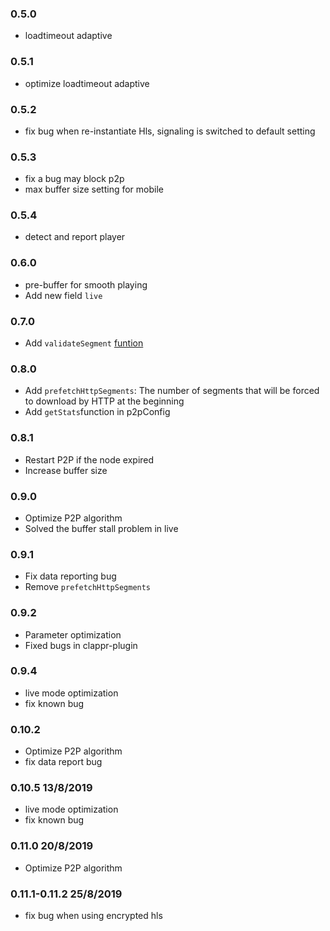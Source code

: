 ### 0.5.0
- loadtimeout adaptive

### 0.5.1
- optimize loadtimeout adaptive

### 0.5.2
- fix bug when re-instantiate Hls, signaling is switched to default setting

### 0.5.3
- fix a bug may block p2p
- max buffer size setting for mobile

### 0.5.4
- detect and report player

### 0.6.0
- pre-buffer for smooth playing
- Add new field `live`

### 0.7.0
- Add `validateSegment` [funtion](https://docs.cdnbye.com/#/en/API?id=how-to-check-segment-validity)

### 0.8.0
- Add `prefetchHttpSegments`: The number of segments that will be forced to download by HTTP at the beginning
- Add `getStats`function in p2pConfig

### 0.8.1
- Restart P2P if the node expired
- Increase buffer size

### 0.9.0
- Optimize P2P algorithm
- Solved the buffer stall problem in live

### 0.9.1
- Fix data reporting bug
- Remove `prefetchHttpSegments`

### 0.9.2
- Parameter optimization
- Fixed bugs in clappr-plugin

### 0.9.4
- live mode optimization
- fix known bug

### 0.10.2
- Optimize P2P algorithm
- fix data report bug

### 0.10.5  13/8/2019
- live mode optimization
- fix known bug

### 0.11.0 20/8/2019
- Optimize P2P algorithm

### 0.11.1-0.11.2 25/8/2019
- fix bug when using encrypted hls